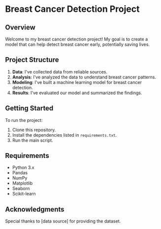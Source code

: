 # Breast Cancer Detection Project

## Overview

Welcome to my breast cancer detection project! My goal is to create a model that can help detect breast cancer early, potentially saving lives. 

## Project Structure

1. **Data**: I've collected data from reliable sources.
2. **Analysis**: I've analyzed the data to understand breast cancer patterns.
3. **Modeling**: I've built a machine learning model for breast cancer detection.
4. **Results**: I've evaluated our model and summarized the findings.

## Getting Started

To run the project:
1. Clone this repository.
2. Install the dependencies listed in `requirements.txt`.
3. Run the main script.

## Requirements

- Python 3.x
- Pandas
- NumPy
- Matplotlib
- Seaborn
- Scikit-learn



## Acknowledgments

Special thanks to [data source] for providing the dataset.

